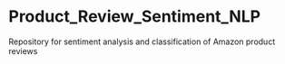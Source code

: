# Product_Review_Sentiment_NLP
Repository for sentiment analysis and classification of Amazon product reviews 
